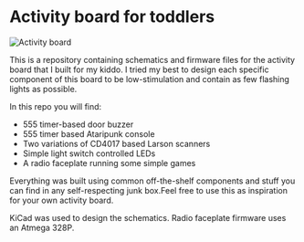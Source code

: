 # Activity board for toddlers

![Activity board](https://github.com/user-attachments/assets/51ddc2ad-18ca-4c46-9625-93c1829fc0c5)

This is a repository containing schematics and firmware files for the activity board that I built for my kiddo. I tried my best to design each specific component of this board to be low-stimulation and contain as few flashing lights as possible.

In this repo you will find:

* 555 timer-based door buzzer
* 555 timer based Ataripunk console
* Two variations of CD4017 based Larson scanners
* Simple light switch controlled LEDs
* A radio faceplate running some simple games

Everything was built using common off-the-shelf components and stuff you can find in any self-respecting junk box.Feel free to use this as inspiration for your own activity board.

KiCad was used to design the schematics. Radio faceplate firmware uses an Atmega 328P.
